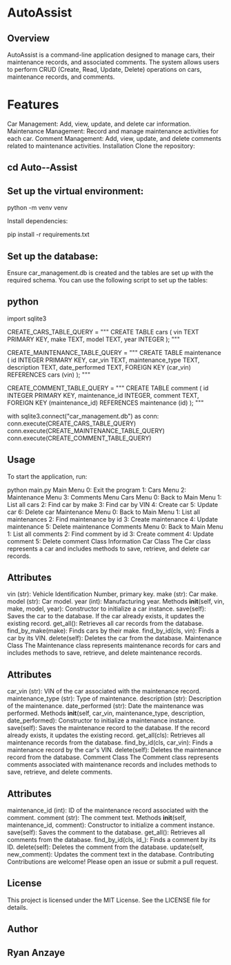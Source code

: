 
# AutoAssist
## Overview
AutoAssist is a command-line application designed to manage cars, their maintenance records, and associated comments. The system allows users to perform CRUD (Create, Read, Update, Delete) operations on cars, maintenance records, and comments.

# Features
Car Management: Add, view, update, and delete car information.
Maintenance Management: Record and manage maintenance activities for each car.
Comment Management: Add, view, update, and delete comments related to maintenance activities.
Installation
Clone the repository:


## cd Auto--Assist
## Set up the virtual environment:


python -m venv venv

Install dependencies:


pip install -r requirements.txt
## Set up the database:
Ensure car_management.db is created and the tables are set up with the required schema. You can use the following script to set up the tables:

## python

import sqlite3

CREATE_CARS_TABLE_QUERY = """
CREATE TABLE cars (
    vin TEXT PRIMARY KEY,
    make TEXT,
    model TEXT,
    year INTEGER
);
"""

CREATE_MAINTENANCE_TABLE_QUERY = """
CREATE TABLE maintenance (
    id INTEGER PRIMARY KEY,
    car_vin TEXT,
    maintenance_type TEXT,
    description TEXT,
    date_performed TEXT,
    FOREIGN KEY (car_vin) REFERENCES cars (vin)
);
"""

CREATE_COMMENT_TABLE_QUERY = """
CREATE TABLE comment (
    id INTEGER PRIMARY KEY,
    maintenance_id INTEGER,
    comment TEXT,
    FOREIGN KEY (maintenance_id) REFERENCES maintenance (id)
);
"""

with sqlite3.connect("car_management.db") as conn:
    conn.execute(CREATE_CARS_TABLE_QUERY)
    conn.execute(CREATE_MAINTENANCE_TABLE_QUERY)
    conn.execute(CREATE_COMMENT_TABLE_QUERY)

## Usage
To start the application, run:


python main.py
Main Menu
0: Exit the program
1: Cars Menu
2: Maintenance Menu
3: Comments Menu
Cars Menu
0: Back to Main Menu
1: List all cars
2: Find car by make
3: Find car by VIN
4: Create car
5: Update car
6: Delete car
Maintenance Menu
0: Back to Main Menu
1: List all maintenances
2: Find maintenance by id
3: Create maintenance
4: Update maintenance
5: Delete maintenance
Comments Menu
0: Back to Main Menu
1: List all comments
2: Find comment by id
3: Create comment
4: Update comment
5: Delete comment
Class Information
Car Class
The Car class represents a car and includes methods to save, retrieve, and delete car records.

## Attributes
vin (str): Vehicle Identification Number, primary key.
make (str): Car make.
model (str): Car model.
year (int): Manufacturing year.
Methods
__init__(self, vin, make, model, year): Constructor to initialize a car instance.
save(self): Saves the car to the database. If the car already exists, it updates the existing record.
get_all(): Retrieves all car records from the database.
find_by_make(make): Finds cars by their make.
find_by_id(cls, vin): Finds a car by its VIN.
delete(self): Deletes the car from the database.
Maintenance Class
The Maintenance class represents maintenance records for cars and includes methods to save, retrieve, and delete maintenance records.

## Attributes
car_vin (str): VIN of the car associated with the maintenance record.
maintenance_type (str): Type of maintenance.
description (str): Description of the maintenance.
date_performed (str): Date the maintenance was performed.
Methods
__init__(self, car_vin, maintenance_type, description, date_performed): Constructor to initialize a maintenance instance.
save(self): Saves the maintenance record to the database. If the record already exists, it updates the existing record.
get_all(cls): Retrieves all maintenance records from the database.
find_by_id(cls, car_vin): Finds a maintenance record by the car's VIN.
delete(self): Deletes the maintenance record from the database.
Comment Class
The Comment class represents comments associated with maintenance records and includes methods to save, retrieve, and delete comments.

## Attributes
maintenance_id (int): ID of the maintenance record associated with the comment.
comment (str): The comment text.
Methods
__init__(self, maintenance_id, comment): Constructor to initialize a comment instance.
save(self): Saves the comment to the database.
get_all(): Retrieves all comments from the database.
find_by_id(cls, id_): Finds a comment by its ID.
delete(self): Deletes the comment from the database.
update(self, new_comment): Updates the comment text in the database.
Contributing
Contributions are welcome! Please open an issue or submit a pull request.

## License
This project is licensed under the MIT License. See the LICENSE file for details.

## Author
## Ryan Anzaye

